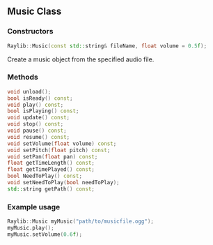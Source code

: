 ## Music Class

### Constructors

```cpp
Raylib::Music(const std::string& fileName, float volume = 0.5f);
```

Create a music object from the specified audio file.

### Methods

```cpp
void unload();
bool isReady() const;
void play() const;
bool isPlaying() const;
void update() const;
void stop() const;
void pause() const;
void resume() const;
void setVolume(float volume) const;
void setPitch(float pitch) const;
void setPan(float pan) const;
float getTimeLength() const;
float getTimePlayed() const;
bool NeedToPlay() const;
void setNeedToPlay(bool needToPlay);
std::string getPath() const;
```

### Example usage

```cpp
Raylib::Music myMusic("path/to/musicfile.ogg");
myMusic.play();
myMusic.setVolume(0.6f);
```
